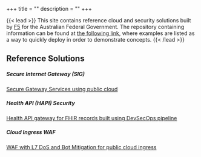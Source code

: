 +++
title = ""
description = ""
+++

{{< lead >}}
This site contains reference cloud and security solutions built by <a href="https://f5.com" target="_blank">F5</a> for the Australian Federal Government. The repository containing information can be found at <a href="https://github.com/apcj-f5/ausfed-solutions" target="_blank"> the following link</a>, where examples are listed as a way to quickly deploy in order to demonstrate concepts.
{{< /lead >}}


## Reference Solutions
<div class="row py-3 mb-5">
	<div class="col-md-4">
		<div class="card flex-row border-0">
			<div class="mt-3">
				<span class="fas fa-tachometer-alt fa-2x text-primary"></span>
			</div>
			<div class="card-body pl-2">
				<h5 class="card-title">
                    Secure Internet Gateway (SIG)
				</h5>
				<p class="card-text text-muted">
                    <a href=https://github.com/apcj-f5/ausfed-sig target="_blank">
					Secure Gateway Services using public cloud
                    </a>
				</p>
			</div>
		</div>
	</div>
	<div class="col-md-4">
		<div class="card flex-row border-0">
			<div class="mt-3">
				<span class="fas fa-project-diagram fa-2x text-primary"></span>
			</div>
			<div class="card-body pl-2">
				<h5 class="card-title">
                    Health API (HAPI) Security
				</h5>
				<p class="card-text text-muted">
                    <a href="https://github.com/apcj-f5/hapi-fhir" target="_blank">
					Health API gateway for FHIR records built using DevSecOps pipeline
                    </a>
				</p>
			</div>
		</div>
	</div>
	<div class="col-md-4">
		<div class="card flex-row border-0">
			<div class="mt-3">
				<span class="fas fa-paint-brush fa-2x text-primary"></span>
			</div>
			<div class="card-body pl-2">
				<h5 class="card-title">
                    Cloud Ingress WAF
				</h5>
				<p class="card-text text-muted">
                    <a href="https://github.com/apcj-f5/cloud-ingress-appsec" target="_blank">
					WAF with L7 DoS and Bot Mitigation for public cloud ingress
                    </a>
				</p>
			</div>
		</div>
	</div>
</div>

